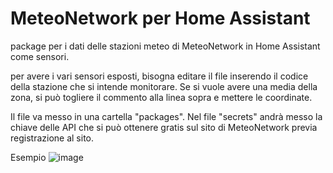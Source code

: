 # MeteoNetwork per Home Assistant
package per i dati delle stazioni meteo di MeteoNetwork in Home Assistant come sensori.

per avere i vari sensori esposti, bisogna editare il file inserendo il codice della stazione che si intende monitorare.
Se si vuole avere una media della zona, si può togliere il commento alla linea sopra e mettere le coordinate.

Il file va messo in una cartella "packages".
Nel file "secrets" andrà messo la chiave delle API che si può ottenere gratis sul sito di MeteoNetwork previa registrazione al sito.


Esempio
![image](https://github.com/user-attachments/assets/5c3273d8-b9eb-4dce-a34d-e5b67c04616c)


